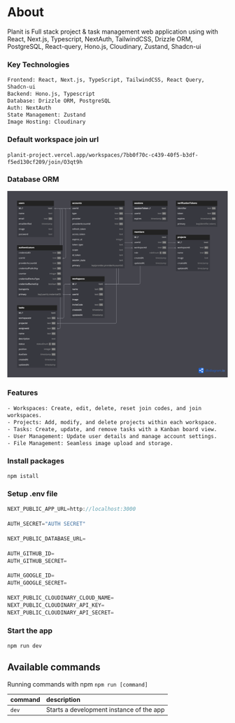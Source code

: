 # About

Planit is Full stack project & task management web application using with React, Next.js, Typescript, NextAuth, TailwindCSS, Drizzle ORM, PostgreSQL, React-query, Hono.js, Cloudinary, Zustand, Shadcn-ui

### Key Technologies

```
Frontend: React, Next.js, TypeScript, TailwindCSS, React Query, Shadcn-ui
Backend: Hono.js, Typescript
Database: Drizzle ORM, PostgreSQL
Auth: NextAuth
State Management: Zustand
Image Hosting: Cloudinary
```

### Default workspace join url

```
planit-project.vercel.app/workspaces/7bb0f70c-c439-40f5-b3df-f5ed130cf209/join/O3qt9h
```

### Database ORM

![Planit ORM](./public/planit.png)

### Features

```
- Workspaces: Create, edit, delete, reset join codes, and join workspaces.
- Projects: Add, modify, and delete projects within each workspace.
- Tasks: Create, update, and remove tasks with a Kanban board view.
- User Management: Update user details and manage account settings.
- File Management: Seamless image upload and storage.
```

### Install packages

```shell
npm istall
```

### Setup .env file

```js
NEXT_PUBLIC_APP_URL=http://localhost:3000

AUTH_SECRET="AUTH SECRET"

NEXT_PUBLIC_DATABASE_URL=

AUTH_GITHUB_ID=
AUTH_GITHUB_SECRET=

AUTH_GOOGLE_ID=
AUTH_GOOGLE_SECRET=

NEXT_PUBLIC_CLOUDINARY_CLOUD_NAME=
NEXT_PUBLIC_CLOUDINARY_API_KEY=
NEXT_PUBLIC_CLOUDINARY_API_SECRET=
```

### Start the app

```shell
npm run dev
```

## Available commands

Running commands with npm `npm run [command]`

| command | description                              |
| :------ | :--------------------------------------- |
| `dev`   | Starts a development instance of the app |
